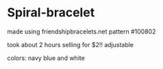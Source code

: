 # Spiral-bracelet

made using friendshipbracelets.net
pattern #100802

took about 2 hours
selling for $2!!
adjustable

colors: navy blue and white

